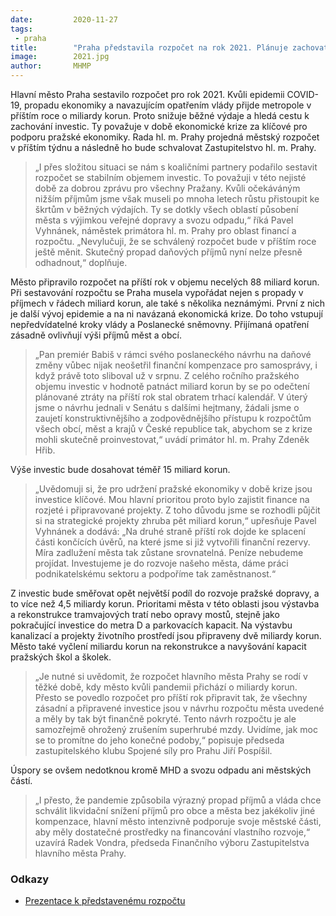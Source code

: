 ```yaml
---
date:         2020-11-27
tags:         
 - praha
title:        "Praha představila rozpočet na rok 2021. Plánuje zachovat investice, omezí běžné výdaje"
image: 	      2021.jpg
author:       MHMP
---
```


Hlavní město Praha sestavilo rozpočet pro rok 2021. Kvůli epidemii COVID-19, propadu ekonomiky a navazujícím opatřením vlády přijde metropole v příštím roce o miliardy korun. Proto snižuje běžné výdaje a hledá cestu k zachování investic. Ty považuje v době ekonomické krize za klíčové pro podporu pražské ekonomiky. Rada hl. m. Prahy projedná městský rozpočet v příštím týdnu a následně ho bude schvalovat Zastupitelstvo hl. m. Prahy. 

> „I přes složitou situaci se nám s koaličními partnery podařilo sestavit rozpočet se stabilním objemem investic. To považuji v této nejisté době za dobrou zprávu pro všechny Pražany. Kvůli očekáváným nižším příjmům jsme však museli po mnoha letech růstu přistoupit ke škrtům v běžných výdajích. Ty se dotkly všech oblastí působení města s výjimkou veřejné dopravy a svozu odpadu,“ říká Pavel Vyhnánek, náměstek primátora hl. m. Prahy pro oblast financí a rozpočtu. „Nevylučuji, že se schválený rozpočet bude v příštím roce ještě měnit. Skutečný propad daňových příjmů nyní nelze přesně odhadnout,“ doplňuje.

Město připravilo rozpočet na příští rok v objemu necelých 88 miliard korun. Při sestavování rozpočtu se Praha musela vypořádat nejen s propady v příjmech v řádech miliard korun, ale také s několika neznámými. První z nich je další vývoj epidemie a na ni navázaná ekonomická krize. Do toho vstupují nepředvídatelné kroky vlády a Poslanecké sněmovny. Přijímaná opatření zásadně ovlivňují výši příjmů měst a obcí.

> „Pan premiér Babiš v rámci svého poslaneckého návrhu na daňové změny vůbec nijak neošetřil finanční kompenzace pro samosprávy, i když právě toto sliboval už v srpnu. Z celého ročního pražského objemu investic v hodnotě patnáct miliard korun by se po odečtení plánované ztráty na příští rok stal obratem trhací kalendář. V úterý jsme o návrhu jednali v Senátu s dalšími hejtmany, žádali jsme o zaujetí konstruktivnějšího a zodpovědnějšího přístupu k rozpočtům všech obcí, měst a krajů v České republice tak, abychom se z krize mohli skutečně proinvestovat,“ uvádí primátor hl. m. Prahy Zdeněk Hřib.

Výše investic bude dosahovat téměř 15 miliard korun. 

> „Uvědomuji si, že pro udržení pražské ekonomiky v době krize jsou investice klíčové. Mou hlavní prioritou proto bylo zajistit finance na rozjeté i připravované projekty. Z toho důvodu jsme se rozhodli půjčit si na strategické projekty zhruba pět miliard korun,“ upřesňuje Pavel Vyhnánek a dodává: „Na druhé straně příští rok dojde ke splacení části končících úvěrů, na které jsme si již vytvořili finanční rezervy. Míra zadlužení města tak zůstane srovnatelná. Peníze nebudeme projídat. Investujeme je do rozvoje našeho města, dáme práci podnikatelskému sektoru a podpoříme tak zaměstnanost.“ 

Z investic bude směřovat opět největší podíl do rozvoje pražské dopravy, a to více než 4,5 miliardy korun. Prioritami města v této oblasti jsou výstavba a rekonstrukce tramvajových tratí nebo opravy mostů, stejně jako pokračující investice do metra D a parkovacích kapacit. Na výstavbu kanalizací a projekty životního prostředí jsou připraveny dvě miliardy korun. Město také vyčlení miliardu korun na rekonstrukce a navyšování kapacit pražských škol a školek.

> „Je nutné si uvědomit, že rozpočet hlavního města Prahy se rodí v těžké době, kdy město kvůli pandemii přichází o miliardy korun.  Přesto se povedlo rozpočet pro příští rok připravit tak, že všechny zásadní a připravené investice jsou v návrhu rozpočtu města uvedené a měly by tak být finančně pokryté. Tento návrh rozpočtu je ale samozřejmě ohrožený zrušením superhrubé mzdy. Uvidíme, jak moc se to promítne do jeho konečné podoby,“ popisuje předseda zastupitelského klubu Spojené síly pro Prahu Jiří Pospíšil.

Úspory se ovšem nedotknou kromě MHD a svozu odpadu ani městských částí. 

> „I přesto, že pandemie způsobila výrazný propad příjmů a vláda chce schválit likvidační snížení příjmů pro obce a města bez jakékoliv jiné kompenzace, hlavní město intenzivně podporuje svoje městské části, aby měly dostatečné prostředky na financování vlastního rozvoje,“ uzavírá Radek Vondra, předseda Finančního výboru Zastupitelstva hlavního města Prahy.

### Odkazy

* [Prezentace k představenému rozpočtu](https://a.pirati.cz/praha/pdf/2021.pdf)
